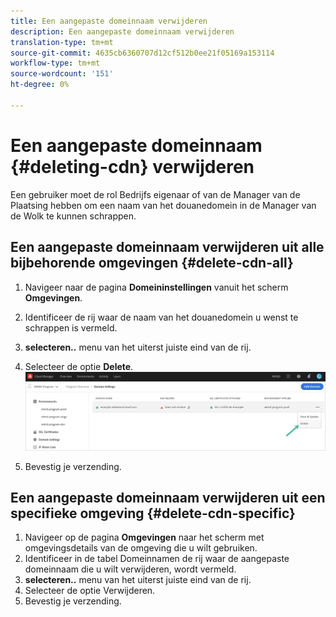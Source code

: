 ```yaml
---
title: Een aangepaste domeinnaam verwijderen
description: Een aangepaste domeinnaam verwijderen
translation-type: tm+mt
source-git-commit: 4635cb6360707d12cf512b0ee21f05169a153114
workflow-type: tm+mt
source-wordcount: '151'
ht-degree: 0%

---
```



# Een aangepaste domeinnaam {#deleting-cdn} verwijderen

Een gebruiker moet de rol Bedrijfs eigenaar of van de Manager van de Plaatsing hebben om een naam van het douanedomein in de Manager van de Wolk te kunnen schrappen.

## Een aangepaste domeinnaam verwijderen uit alle bijbehorende omgevingen {#delete-cdn-all}

1. Navigeer naar de pagina **Domeininstellingen** vanuit het scherm **Omgevingen**.

1. Identificeer de rij waar de naam van het douanedomein u wenst te schrappen is vermeld.

1. **selecteren..** menu van het uiterst juiste eind van de rij.

1. Selecteer de optie **Delete**.
   ![](/help/implementing/cloud-manager/assets/cdn/cdn-delete.png)

1. Bevestig je verzending.


## Een aangepaste domeinnaam verwijderen uit een specifieke omgeving {#delete-cdn-specific}

1. Navigeer op de pagina **Omgevingen** naar het scherm met omgevingsdetails van de omgeving die u wilt gebruiken.
1. Identificeer in de tabel Domeinnamen de rij waar de aangepaste domeinnaam die u wilt verwijderen, wordt vermeld.
1. **selecteren..** menu van het uiterst juiste eind van de rij.
1. Selecteer de optie Verwijderen.
1. Bevestig je verzending.
